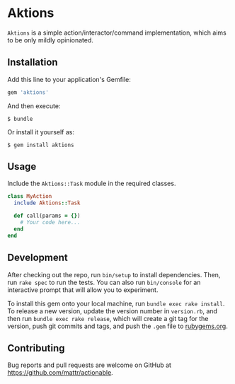 # Aktions

`Aktions` is a simple action/interactor/command implementation, which aims to be only mildly opinionated.

## Installation

Add this line to your application's Gemfile:

```ruby
gem 'aktions'
```

And then execute:

    $ bundle

Or install it yourself as:

    $ gem install aktions

## Usage

Include the `Aktions::Task` module in the required classes.

```ruby
class MyAction
  include Aktions::Task

  def call(params = {})
    # Your code here...
  end
end
```

## Development

After checking out the repo, run `bin/setup` to install dependencies. Then, run `rake spec` to run the tests. You can also run `bin/console` for an interactive prompt that will allow you to experiment.

To install this gem onto your local machine, run `bundle exec rake install`. To release a new version, update the version number in `version.rb`, and then run `bundle exec rake release`, which will create a git tag for the version, push git commits and tags, and push the `.gem` file to [rubygems.org](https://rubygems.org).

## Contributing

Bug reports and pull requests are welcome on GitHub at https://github.com/mattr/actionable.

